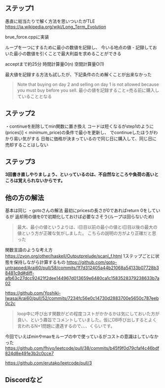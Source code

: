 ## ステップ1
愚直に総当たりで解く方法を思いついたがTLE
https://ja.wikipedia.org/wiki/Long_Term_Evolution

brue_force.cppに実装

ループを一つにするために最小の数値を記録し、
今いる地点の値 - 記録しておいた最小の数値を引くことで最大利益を求めることができる

acceptまで約25分
時間計算量O(n)
空間計算量O(1)

最大値を記録する方法も試したが、下記条件のため解くことが出来なかった
> Note that buying on day 2 and selling on day 1 is not allowed because you must buy before you sell.
最小の値を記録すること=売る前に購入していることとなる

## ステップ2
・continueを削除してmin関数に置き換え
  コードは短くなるがstep1のように(prices[i] < minimum_price)の条件で最小を更新し、
  でcontinueしたほうがわかり易い気がする
  日毎に価格が決まっているので同じ日に購入して、同じ日に売却することはしない

## ステップ3
**3回書き直しやりましょう、といっているのは、不自然なところや負荷の高いところは覚えられないからです。**

## 他の方の解法
基本は同じ
・gotoさんの解法
最初にpricesの長さが0であればreturn 0をしているが
返却用の値を0で初期化しておけば必要なさそう(ループは回らないため)

> 最大、最小の値というよりは、i日目以前の最小の値とi日目以後の最大の値という方が正確な気がしました。
こちらの説明の方がより正確だと思った

関数言語のような考え方
https://zvon.org/other/haskell/Outputprelude/scanl_f.html
1ステップごとに状態を保持しながら計算するもの
https://github.com/goto-untrapped/Arai60/pull/58/commits/1f7d312405a44b21068a54133b07728b38481c9d#diff-afb63c27dcc92421f2dee144967d013659e6480ca1c1583528379238633b7a02

https://github.com/Yoshiki-Iwasa/Arai60/pull/52/commits/7234fc56e0c14730d2883700e5650c787eeb0c2c

> loop中に呼び出す関数がどの程度コストがかかるかは気にしておいた方が良い、という趣旨でコメントしていました。仮にDB呼び出しするとよく言われるN+1問題に遭遇するので、、、くらいです。

今回でいえばminやmaxをループの中で使っているがコストの意識はしていなかった
https://github.com/fhiyo/leetcode/pull/38/commits/b45f9f0d79cfaf4c46bdf824d8e491e3b2c0cce7

https://github.com/erutako/leetcode/pull/3

## Discordなど

